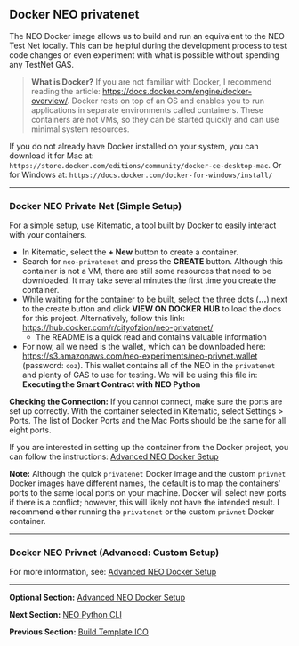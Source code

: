 ## Docker NEO privatenet

The NEO Docker image allows us to build and run an equivalent to the NEO Test Net locally. This can be helpful during the development process to test code changes or even experiment with what is possible without spending any TestNet GAS.

> **What is Docker?**
> If you are not familiar with Docker, I recommend reading the article: https://docs.docker.com/engine/docker-overview/. Docker rests on top of an OS and enables you to run applications in separate environments called containers. These containers are not VMs, so they can be started quickly and can use minimal system resources.

If you do not already have Docker installed on your system, you can download it for Mac at: ```https://store.docker.com/editions/community/docker-ce-desktop-mac```.
Or for Windows at: ```https://docs.docker.com/docker-for-windows/install/```

---

### Docker NEO Private Net (Simple Setup)
For a simple setup, use Kitematic, a tool built by Docker to easily interact with your containers.
* In Kitematic, select the **+ New** button to create a container.
* Search for ```neo-privatenet``` and press the **CREATE** button. Although this container is not a VM, there are still some resources that need to be downloaded. It may take several minutes the first time you create the container.
* While waiting for the container to be built, select the three dots (**...**) next to the create button and click **VIEW ON DOCKER HUB** to load the docs for this project. Alternatively, follow this link: https://hub.docker.com/r/cityofzion/neo-privatenet/
  - The README is a quick read and contains valuable information
* For now, all we need is the wallet, which can be downloaded here: https://s3.amazonaws.com/neo-experiments/neo-privnet.wallet (password: ```coz```). This wallet contains all of the NEO in the ```privatenet``` and plenty of GAS to use for testing. We will be using this file in: **Executing the Smart Contract with NEO Python**

**Checking the Connection:** If you cannot connect, make sure the ports are set up correctly. With the container selected in Kitematic, select Settings > Ports. The list of Docker Ports and the Mac Ports should be the same for all eight ports.

If you are interested in setting up the container from the Docker project, you can follow the instructions: [Advanced NEO Docker Setup](5.2.advanced-neo-docker.md)

**Note:** Although the quick ```privatenet``` Docker image and the custom ```privnet``` Docker images have different names, the default is to map the containers' ports to the same local ports on your machine. Docker will select new ports if there is a conflict; however, this will likely not have the intended result. I recommend either running the ```privatenet``` or the custom ```privnet``` Docker container.

---

### Docker NEO Privnet (Advanced: Custom Setup)
For more information, see: [Advanced NEO Docker Setup](5.2.advanced-neo-docker.md)

---

**Optional Section:** [Advanced NEO Docker Setup](5.2.advanced-neo-docker.md)

**Next Section:** [NEO Python CLI](6.neo-python-cli.md)

**Previous Section:** [Build Template ICO](4.template-ico.md)
